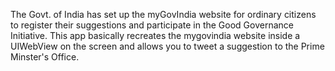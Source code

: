 The Govt. of India has set up the myGovIndia website for ordinary citizens to register their suggestions and participate in the Good Governance Initiative.
This app basically recreates the mygovindia website inside a UIWebView on the screen and allows you to tweet a suggestion to the Prime Minster's Office.

